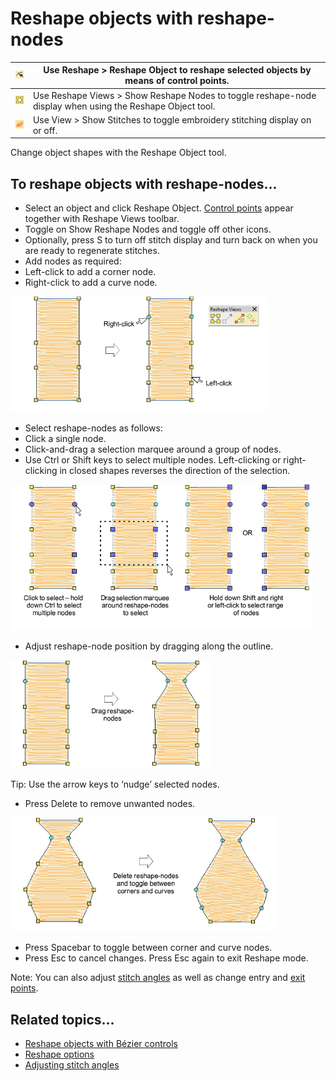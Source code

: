 # Reshape objects with reshape-nodes

| ![ReshapeObject00014.png](assets/ReshapeObject00014.png)       | Use Reshape > Reshape Object to reshape selected objects by means of control points.                      |
| -------------------------------------------------------------- | --------------------------------------------------------------------------------------------------------- |
| ![ShowReshapeNodes00015.png](assets/ShowReshapeNodes00015.png) | Use Reshape Views > Show Reshape Nodes to toggle reshape-node display when using the Reshape Object tool. |
| ![ShowStitches.png](assets/ShowStitches.png)                   | Use View > Show Stitches to toggle embroidery stitching display on or off.                                |

Change object shapes with the Reshape Object tool.

## To reshape objects with reshape-nodes...

- Select an object and click Reshape Object. [Control points](../../glossary/glossary) appear together with Reshape Views toolbar.
- Toggle on Show Reshape Nodes and toggle off other icons.
- Optionally, press S to turn off stitch display and turn back on when you are ready to regenerate stitches.
- Add nodes as required:
- Left-click to add a corner node.
- Right-click to add a curve node.

![reshape00016.png](assets/reshape00016.png)

- Select reshape-nodes as follows:
- Click a single node.
- Click-and-drag a selection marquee around a group of nodes.
- Use Ctrl or Shift keys to select multiple nodes. Left-clicking or right-clicking in closed shapes reverses the direction of the selection.

![reshape00019.png](assets/reshape00019.png)

- Adjust reshape-node position by dragging along the outline.

![reshape00022.png](assets/reshape00022.png)

Tip: Use the arrow keys to ‘nudge’ selected nodes.

- Press Delete to remove unwanted nodes.

![reshape00025.png](assets/reshape00025.png)

- Press Spacebar to toggle between corner and curve nodes.
- Press Esc to cancel changes. Press Esc again to exit Reshape mode.

Note: You can also adjust [stitch angles](../../glossary/glossary) as well as change entry and [exit points](../../glossary/glossary).

## Related topics...

- [Reshape objects with Bézier controls](Reshape_objects_with_Bézier_controls)
- [Reshape options](../../Setup/settings/Reshape_options)
- [Adjusting stitch angles](../../Quality/quality/Adjusting_stitch_angles)

